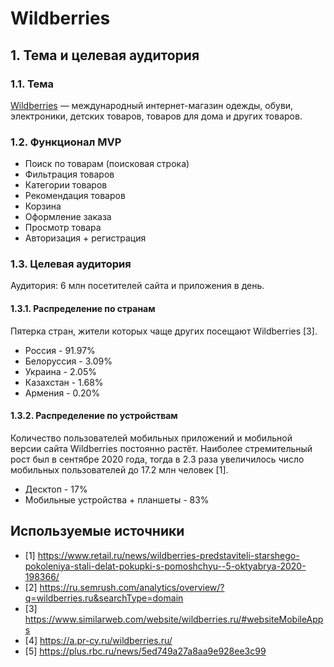 # Wildberries

## 1. Тема и целевая аудитория

### 1.1. Тема
[Wildberries](https://www.wildberries.ru) — международный интернет-магазин одежды, обуви, 
электроники, детских товаров, товаров для дома и других товаров.

### 1.2. Функционал MVP
- Поиск по товарам (поисковая строка)
- Фильтрация товаров
- Категории товаров
- Рекомендация товаров
- Корзина
- Оформление заказа
- Просмотр товара
- Авторизация + регистрация

### 1.3. Целевая аудитория
Аудитория: 6 млн посетителей сайта и приложения в день.

#### 1.3.1. Распределение по странам
Пятерка стран, жители которых чаще других посещают Wildberries [3].
- Россия - 91.97%
- Белоруссия - 3.09%
- Украина - 2.05%
- Казахстан - 1.68%
- Армения - 0.20%

#### 1.3.2. Распределение по устройствам
Количество пользователей мобильных приложений и мобильной версии сайта Wildberries постоянно растёт. 
Наиболее стремительный рост был в сентябре 2020 года, тогда в 2.3 раза увеличилось число мобильных 
пользователей до 17.2 млн человек [1].
- Десктоп - 17%
- Мобильные устройства + планшеты - 83%

## Используемые источники
- [1] https://www.retail.ru/news/wildberries-predstaviteli-starshego-pokoleniya-stali-delat-pokupki-s-pomoshchyu--5-oktyabrya-2020-198366/
- [2] https://ru.semrush.com/analytics/overview/?q=wildberries.ru&searchType=domain
- [3] https://www.similarweb.com/website/wildberries.ru/#websiteMobileApps
- [4] https://a.pr-cy.ru/wildberries.ru/
- [5] https://plus.rbc.ru/news/5ed749a27a8aa9e928ee3c99